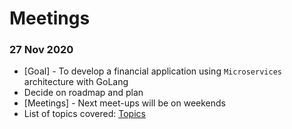 # Meetings

### 27 Nov 2020

* [Goal] - To develop a financial application using `Microservices`  architecture with GoLang
* Decide on roadmap and plan
* [Meetings] - Next meet-ups will be on weekends
* List of topics covered: [Topics](./topics.md)
